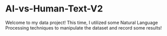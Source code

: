 # AI-vs-Human-Text-V2
Welcome to my data project! This time, I utilized some Natural Language Processing techniques to manipulate the dataset and record some results!
